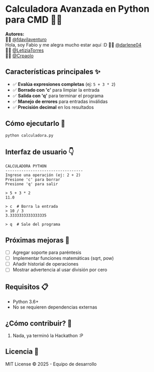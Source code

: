 # Calculadora Avanzada en Python para CMD 🐍🧮

**Autores:**  
👨‍💻 [@fdavilaventuro](https://github.com/fdavilaventuro)  
Hola, soy Fabio y me alegra mucho estar aquí :D
👩‍💻 [@darlene04](https://github.com/darlene04)  
👩‍💻 [@LetiziaTorres](https://github.com/LetiziaTorres)  
👨‍💻 [@Crpaolo](https://github.com/Crpaolo)  

## Características principales ✨
- ✅ **Evalúa expresiones completas** (ej: `5 + 3 * 2`)
- ✅ **Borrado con 'c'** para limpiar la entrada
- ✅ **Salida con 'q'** para terminar el programa
- ✅ **Manejo de errores** para entradas inválidas
- ✅ **Precisión decimal** en los resultados

## Cómo ejecutarlo 🚀
```bash
python calculadora.py
```

## Interfaz de usuario 👇
```plaintext
CALCULADORA PYTHON
----------------------------------
Ingrese una operación (ej: 2 + 2)
Presione 'c' para borrar
Presione 'q' para salir

> 5 + 3 * 2
11.0

> c  # Borra la entrada
> 10 / 3
3.3333333333333335

> q  # Sale del programa
```

## Próximas mejoras 🚧
- [ ] Agregar soporte para paréntesis
- [ ] Implementar funciones matemáticas (sqrt, pow)
- [ ] Añadir historial de operaciones
- [ ] Mostrar advertencia al usar división por cero

## Requisitos 📋
- Python 3.6+
- No se requieren dependencias externas

## ¿Cómo contribuir? 🤝
1. Nada, ya terminó la Hackathon :P

## Licencia 📄
MIT License © 2025 - Equipo de desarrollo